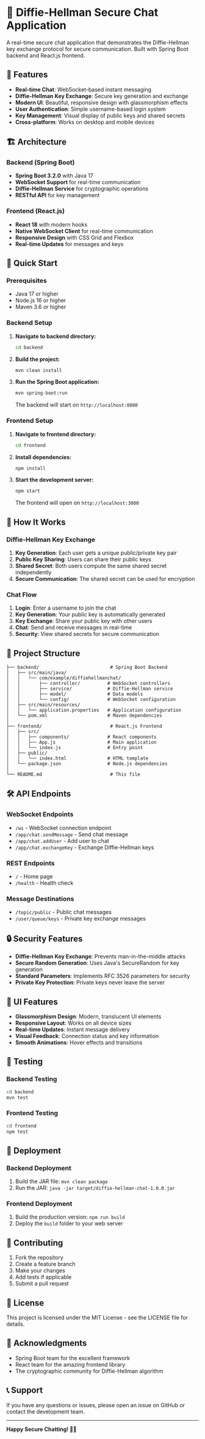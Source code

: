 # 🔐 Diffie-Hellman Secure Chat Application

A real-time secure chat application that demonstrates the Diffie-Hellman key exchange protocol for secure communication. Built with Spring Boot backend and React.js frontend.

## 🌟 Features

- **Real-time Chat**: WebSocket-based instant messaging
- **Diffie-Hellman Key Exchange**: Secure key generation and exchange
- **Modern UI**: Beautiful, responsive design with glassmorphism effects
- **User Authentication**: Simple username-based login system
- **Key Management**: Visual display of public keys and shared secrets
- **Cross-platform**: Works on desktop and mobile devices

## 🏗️ Architecture

### Backend (Spring Boot)
- **Spring Boot 3.2.0** with Java 17
- **WebSocket Support** for real-time communication
- **Diffie-Hellman Service** for cryptographic operations
- **RESTful API** for key management

### Frontend (React.js)
- **React 18** with modern hooks
- **Native WebSocket Client** for real-time communication
- **Responsive Design** with CSS Grid and Flexbox
- **Real-time Updates** for messages and keys

## 🚀 Quick Start

### Prerequisites
- Java 17 or higher
- Node.js 16 or higher
- Maven 3.6 or higher

### Backend Setup

1. **Navigate to backend directory:**
   ```bash
   cd backend
   ```

2. **Build the project:**
   ```bash
   mvn clean install
   ```

3. **Run the Spring Boot application:**
   ```bash
   mvn spring-boot:run
   ```

   The backend will start on `http://localhost:8080`

### Frontend Setup

1. **Navigate to frontend directory:**
   ```bash
   cd frontend
   ```

2. **Install dependencies:**
   ```bash
   npm install
   ```

3. **Start the development server:**
   ```bash
   npm start
   ```

   The frontend will open on `http://localhost:3000`

## 🔑 How It Works

### Diffie-Hellman Key Exchange

1. **Key Generation**: Each user gets a unique public/private key pair
2. **Public Key Sharing**: Users can share their public keys
3. **Shared Secret**: Both users compute the same shared secret independently
4. **Secure Communication**: The shared secret can be used for encryption

### Chat Flow

1. **Login**: Enter a username to join the chat
2. **Key Generation**: Your public key is automatically generated
3. **Key Exchange**: Share your public key with other users
4. **Chat**: Send and receive messages in real-time
5. **Security**: View shared secrets for secure communication

## 📁 Project Structure

```
├── backend/                          # Spring Boot Backend
│   ├── src/main/java/
│   │   └── com/example/diffiehellmanchat/
│   │       ├── controller/          # WebSocket controllers
│   │       ├── service/             # Diffie-Hellman service
│   │       ├── model/               # Data models
│   │       └── config/              # WebSocket configuration
│   ├── src/main/resources/
│   │   └── application.properties   # Application configuration
│   └── pom.xml                      # Maven dependencies
│
├── frontend/                         # React.js Frontend
│   ├── src/
│   │   ├── components/              # React components
│   │   ├── App.js                   # Main application
│   │   └── index.js                 # Entry point
│   ├── public/
│   │   └── index.html               # HTML template
│   └── package.json                 # Node.js dependencies
│
└── README.md                         # This file
```

## 🛠️ API Endpoints

### WebSocket Endpoints
- `/ws` - WebSocket connection endpoint
- `/app/chat.sendMessage` - Send chat message
- `/app/chat.addUser` - Add user to chat
- `/app/chat.exchangeKey` - Exchange Diffie-Hellman keys

### REST Endpoints
- `/` - Home page
- `/health` - Health check

### Message Destinations
- `/topic/public` - Public chat messages
- `/user/queue/keys` - Private key exchange messages

## 🔒 Security Features

- **Diffie-Hellman Key Exchange**: Prevents man-in-the-middle attacks
- **Secure Random Generation**: Uses Java's SecureRandom for key generation
- **Standard Parameters**: Implements RFC 3526 parameters for security
- **Private Key Protection**: Private keys never leave the server

## 🎨 UI Features

- **Glassmorphism Design**: Modern, translucent UI elements
- **Responsive Layout**: Works on all device sizes
- **Real-time Updates**: Instant message delivery
- **Visual Feedback**: Connection status and key information
- **Smooth Animations**: Hover effects and transitions

## 🧪 Testing

### Backend Testing
```bash
cd backend
mvn test
```

### Frontend Testing
```bash
cd frontend
npm test
```

## 🚀 Deployment

### Backend Deployment
1. Build the JAR file: `mvn clean package`
2. Run the JAR: `java -jar target/diffie-hellman-chat-1.0.0.jar`

### Frontend Deployment
1. Build the production version: `npm run build`
2. Deploy the `build` folder to your web server

## 🤝 Contributing

1. Fork the repository
2. Create a feature branch
3. Make your changes
4. Add tests if applicable
5. Submit a pull request

## 📝 License

This project is licensed under the MIT License - see the LICENSE file for details.

## 🙏 Acknowledgments

- Spring Boot team for the excellent framework
- React team for the amazing frontend library
- The cryptographic community for Diffie-Hellman algorithm

## 📞 Support

If you have any questions or issues, please open an issue on GitHub or contact the development team.

---

**Happy Secure Chatting! 🔐💬**
